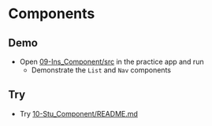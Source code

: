 # Components

## Demo

- Open [09-Ins_Component/src](../../01-Activities/09-Ins_Component/src) in the practice app and run
  - Demonstrate the `List` and `Nav` components

## Try

- Try [10-Stu_Component/README.md](../../01-Activities/10-Stu_Component/README.md)
